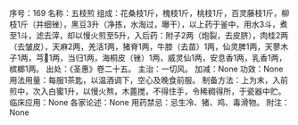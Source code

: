 序号：169
名称：五枝煎
组成：花桑枝1斤，槐枝1斤，桃枝1斤，百灵藤枝1斤，柳枝1斤（并细锉），黑豆3升（净拣，水淘过，曝干），以上药于釜中，用水3斗，煮至1斗，滤去滓，却以慢火煎至5升，入后药：附子2两（炮裂，去皮脐），肉桂2两（去皱皮），天麻2两，羌活1两，猪脊1两，牛膝（去苗）1两，仙灵脾1两，天蓼木子1两，芎1两，当归1两，海桐皮（锉）1两，威灵仙1两，安息香1两，乳香1两，槟榔1两。
出处：《圣惠》卷二十五。
主治：一切风。
加减：None
功效：None
用法用量：每服1茶匙，以温酒调下，空心及晚食前服。
制备方法：上为末，入前煎中，次入白蜜1升，以慢火熬，木蓖搅，不得住手，令稀稠得所，于瓷器中贮。
临床应用：None
各家论述：None
用药禁忌：忌生冷、猪、鸡、毒滑物。
附注：None
